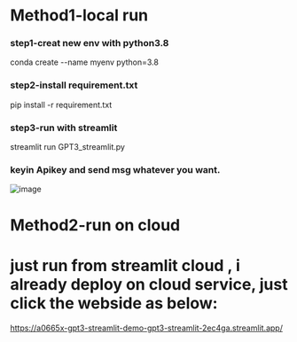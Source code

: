 # Method1-local run
### step1-creat new env with python3.8
conda create --name myenv python=3.8

### step2-install requirement.txt
pip install -r requirement.txt

### step3-run with streamlit
streamlit run GPT3_streamlit.py

### keyin Apikey and send msg whatever you want.
![image](https://user-images.githubusercontent.com/44718189/215659666-90ae6cd5-944a-4090-a2cb-6751091d3019.png)

# Method2-run on cloud
# just run from streamlit cloud , i already deploy on cloud service, just click the webside as below:
https://a0665x-gpt3-streamlit-demo-gpt3-streamlit-2ec4ga.streamlit.app/

